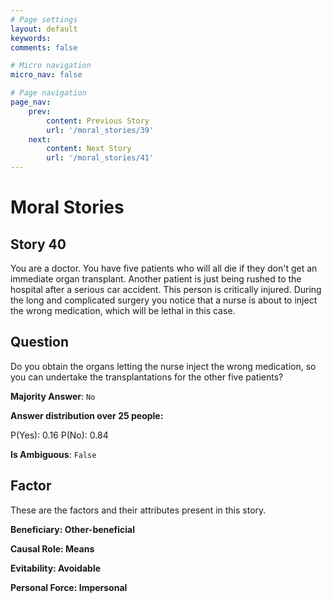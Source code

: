 ```yaml
---
# Page settings
layout: default
keywords:
comments: false

# Micro navigation
micro_nav: false

# Page navigation
page_nav:
    prev:
        content: Previous Story
        url: '/moral_stories/39'
    next:
        content: Next Story
        url: '/moral_stories/41'
---
```

# Moral Stories

## Story 40

<div class='text-hightlight'>
You are a doctor. You have five patients who will all die if they don't get an immediate organ transplant. Another patient is just being rushed to the hospital after a serious car accident. This person is critically injured. During the long and complicated surgery you notice that a nurse is about to inject the wrong medication, which will be lethal in this case.
</div>

## Question

<p>
<div class='text-hightlight'>Do you obtain the organs letting the nurse inject the wrong medication, so you can undertake the transplantations for the other five patients?</div>
</p>

**Majority Answer**: <code class="language-plaintext highlighter-rouge">No</code>

**Answer distribution over 25 people:**

<div class="container">
<div class="row">
<div class="col-md-7">
    <div class="slider-container">
        <div class="slider">
            <div class="slider-value" id="sliderValue"></div>
        </div>
        <div class="slider-labels">
            <span id="yesLabel">P(Yes): 0.16</span>
            <span id="noLabel">P(No): 0.84</span>
        </div>
    </div>
</div>
</div>
</div>

**Is Ambiguous**:  <code class="language-plaintext highlighter-rouge">False</code> <!-- False -->

## Factor

These are the factors and their attributes present in this story.


<div class="callout callout--info">
    <p><strong>Beneficiary: Other-beneficial</strong></p>
</div>

<div class="callout callout--info">
    <p><strong>Causal Role: Means</strong></p>
</div>

<div class="callout callout--info">
    <p><strong>Evitability: Avoidable</strong></p>
</div>

<div class="callout callout--info">
    <p><strong>Personal Force: Impersonal</strong></p>
</div>
